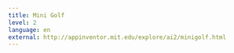 ```yaml
---
title: Mini Golf
level: 2
language: en
external: http://appinventor.mit.edu/explore/ai2/minigolf.html
---
```

